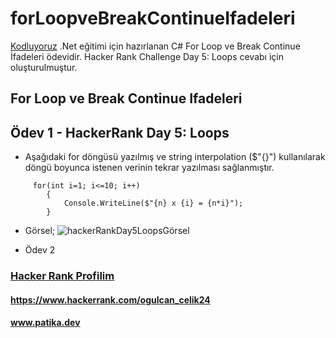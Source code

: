 # forLoopveBreakContinueIfadeleri
[Kodluyoruz](https://app.patika.dev/) .Net eğitimi için hazırlanan C# For Loop ve Break Continue İfadeleri ödevidir. Hacker Rank Challenge Day 5: Loops cevabı için oluşturulmuştur.
## For Loop ve Break Continue Ifadeleri

## Ödev 1 - HackerRank Day 5: Loops
- Aşağıdaki for döngüsü yazılmış ve string interpolation ($"{}") kullanılarak döngü boyunca istenen verinin tekrar yazılması sağlanmıştır.
```
     for(int i=1; i<=10; i++)
        {
            Console.WriteLine($"{n} x {i} = {n*i}");
        }
```
- Görsel;
    ![hackerRankDay5LoopsGörsel](hackerRankDay5LoopsG%C3%B6rsel.png)

- Ödev 2
    
### [Hacker Rank Profilim](https://www.hackerrank.com/ogulcan_celik24) 
#### https://www.hackerrank.com/ogulcan_celik24
#### www.patika.dev